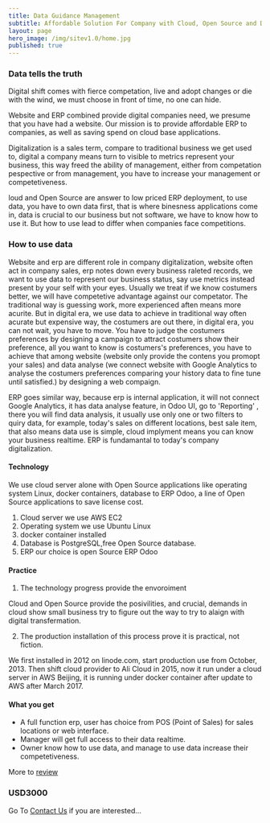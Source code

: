 ```yaml
---
title: Data Guidance Management
subtitle: Affordable Solution For Company with Cloud, Open Source and Data
layout: page
hero_image: /img/sitev1.0/home.jpg
published: true
---
```

<!-- callouts: home_callouts -->

### Data tells the truth

Digital shift comes with fierce competation, live and adopt changes or die with the wind, we must choose in front of time, no one can hide.

Website and ERP combined provide digital companies need, we presume that you have had a website. Our mission is to provide affordable ERP to companies, as well as saving spend on cloud base applications.

Digitalization is a sales term, compare to traditional business we get used to, digital a company means turn to visible to metrics represent your business,  this way freed the ability of management, either from competation pespective or from management, you have to increase your management or competetiveness.

loud and Open Source are answer to low priced ERP deployment, to use data,  you have to own data first, that is where binesness applications come in, data is crucial to our business but not software, we have to know how to use it.  But how to use lead to differ when companies face competitions.

### How to use data

Website and erp are different role in company digitalization, website often act in company sales, erp notes down every business raleted records,  we want to use data to represent our business status, say use metrics instead present by your self with your eyes. Usually we treat if we know costumers better, we will have competetive advantage against our competator. The traditional way is guessing work, more experienced aften means more acurite. But in digital era, we use data to achieve in traditional way often acurate but expensive way, the costumers are out there, in digital era, you can not wait, you have to move. You have to judge the costumers preferences by designing a campaign to attract costumers show their preference, all you want to know is costumers's preferences, you have to achieve that among website (website only provide the contens you promopt your sales) and data analyse (we connect website with Google Analytics to analyse the costumers preferences comparing your history data to fine tune until satisfied.) by designing a web compaign.

ERP goes similar way, because erp is internal application, it will not connect Google Analytics, it has data analyse feature, in Odoo UI, go to 'Reporting' , there you will find data analysis, it usually use only one or two filters to quiry data, for example, today's sales on different locations, best sale item, that also means data use is simple,  cloud implyment means you can know your business realtime. ERP is fundamantal to today's company digitalization.

#### Technology

We use cloud server alone with Open Source applications like operating system Linux, docker containers, database to ERP Odoo, a line of Open Source applications to save license cost.

1. Cloud server we use AWS EC2
2. Operating system we use Ubuntu Linux
3. docker container installed
4. Database is PostgreSQL,free Open Source database.
5. ERP our choice  is open Source ERP Odoo 

#### Practice

1. The technology progress provide the envoroiment

Cloud and Open Source provide the posivilities, and  crucial, demands in cloud show small business try to figure out the way to try to alaign with digital transfermation. 

2. The production installation of this process prove it is practical, not fiction. 

We first installed in 2012 on linode.com, start production use from October, 2013. Then shift cloud provider to Ali Cloud in 2015, now it run under a cloud server in AWS Beijing, it is running under docker container after update to AWS after March 2017.

#### What you get

- A full function erp, user has choice from POS (Point of Sales) for sales locations or web interface.
- Manager will get full access to their data realtime.
- Owner know how to use data, and manage to use data increase their competetiveness.

 More to [review](/erp-demo/)

### USD3000

Go To [Contact Us](/contact/) if you are interested...
